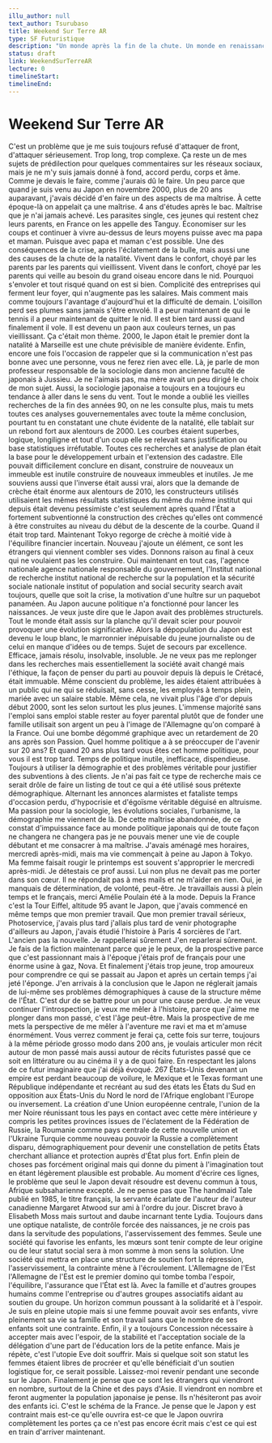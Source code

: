```yaml
---
illu_author: null
text_author: Tsurubaso
title: Weekend Sur Terre AR
type: SF Futuristique
description: "Un monde après la fin de la chute. Un monde en renaissance"
status: draft
link: WeekendSurTerreAR
lecture: 0
timelineStart: 
timelineEnd: 
---
```

# Weekend Sur Terre AR







C'est un problème que je me suis toujours refusé d'attaquer de front, d'attaquer sérieusement. Trop long, trop complexe. Ça reste un de mes sujets de prédilection pour quelques commentaires sur les réseaux sociaux, mais je ne m'y suis jamais donné à fond, accord perdu, corps et âme. Comme je devais le faire, comme j'aurais dû le faire. Un peu parce que quand je suis venu au Japon en novembre 2000, plus de 20 ans auparavant, j'avais décidé d'en faire un des aspects de ma maîtrise. À cette époque-là on appelait ça une maîtrise. 4 ans d'études après le bac. Maîtrise que je n'ai jamais achevé. Les parasites single, ces jeunes qui restent chez leurs parents, en France on les appelle des Tanguy. Économiser sur les coups et continuer à vivre au-dessus de leurs moyens puisse avec ma papa et maman. Puisque avec papa et maman c'est possible. Une des conséquences de la crise, après l'éclatement de la bulle, mais aussi une des causes de la chute de la natalité. Vivent dans le confort, choyé par les parents par les parents qui vieillissent. Vivent dans le confort, choyé par les parents qui veille au besoin du grand oiseau encore dans le nid. Pourquoi s'envoler et tout risqué quand on est si bien. Complicité des entreprises qui ferment leur foyer, qui n'augmente pas les salaires. Mais comment mais comme toujours l'avantage d'aujourd'hui et la difficulté de demain. L'oisillon perd ses plumes sans jamais s'être envolé. Il a peur maintenant de qui le tennis il a peur maintenant de quitter le nid. Il est bien tard aussi quand finalement il vole. Il est devenu un paon aux couleurs ternes, un pas vieillissant. Ça c'était mon thème. 
2000, le Japon était le premier dont la natalité à Marseille est une chute prévisible de manière évidente. Enfin, encore une fois l'occasion de rappeler que si la communication n'est pas bonne avec une personne, vous ne ferez rien avec elle. Là, je parle de mon professeur responsable de la sociologie dans mon ancienne faculté de japonais à Jussieu. Je ne l'aimais pas, ma mère avait un peu dirigé le choix de mon sujet. Aussi, la sociologie japonaise a toujours en a toujours eu tendance à aller dans le sens du vent. Tout le monde a oublié les vieilles recherches de la fin des années 90, on ne les consulte plus, mais tu mets toutes ces analyses gouvernementales avec toute la même conclusion, pourtant tu en constatant une chute évidente de la natalité, elle tablait sur un rebond fort aux alentours de 2000. Les courbes étaient superbes, logique, longiligne et tout d'un coup elle se relevait sans justification ou base statistiques irréfutable. Toutes ces recherches et analyse de plan était la base pour le développement urbain et l'extension des cadastre. Elle pouvait difficilement conclure en disant, construire de nouveaux un immeuble est inutile construire de nouveaux immeubles et inutiles. Je me souviens aussi que l'inverse était aussi vrai, alors que la demande de crèche était énorme aux alentours de 2010, les constructeurs utilisés utilisaient les mêmes résultats statistiques du même du même institut qui depuis était devenu pessimiste c'est seulement après quand l'État a fortement subventionné la construction des crèches qu'elles ont commencé à être construites au niveau du début de la descente de la courbe. Quand il était trop tard. Maintenant Tokyo regorge de crèche à moitié vide à l'équilibre financier incertain. 
Nouveau j'ajoute un élément, ce sont les étrangers qui viennent combler ses vides. Donnons raison au final à ceux qui ne voulaient pas les construire. Oui maintenant en tout cas, l'agence nationale agence nationale responsable du gouvernement, l'Institut national de recherche institut national de recherche sur la population et la sécurité sociale nationale institut of population and social security search avait toujours, quelle que soit la crise, la motivation d'une huître sur un paquebot panaméen. Au Japon aucune politique n'a fonctionné pour lancer les naissances. Je veux juste dire que le Japon avait des problèmes structurels. Tout le monde était assis sur la planche qu'il devait scier pour pouvoir provoquer une évolution significative. Alors la dépopulation du Japon est devenu le loup blanc, le marronnier inépuisable du jeune journaliste ou de celui en manque d'idées ou de temps. Sujet de secours par excellence. Efficace, jamais résolu, insolvable, insoluble. Je ne veux pas me replonger dans les recherches mais essentiellement la société avait changé mais l'éthique, la façon de penser du parti au pouvoir depuis là depuis le Crétacé, était immuable. Même conscient du problème, les aides étaient attribuées à un public qui ne qui se réduisait, sans cesse, les employés à temps plein, mariée avec un salaire stable. Même cela, ne vivait plus l'âge d'or depuis début 2000, sont les selon surtout les plus jeunes. L'immense majorité sans l'emploi sans emploi stable rester au foyer parental plutôt que de fonder une famille utilisait son argent un peu à l'image de l'Allemagne qu'on comparé à la France. Oui une bombe dégommé graphique avec un retardement de 20 ans après son
Passion. Quel homme politique a à se préoccuper de l'avenir sur 20 ans? Et quand 20 ans plus tard vous êtes cet homme politique, pour vous il est trop tard. Temps de politique inutile, inefficace, dispendieuse. Toujours à utiliser la démographie et des problèmes véritable pour justifier des subventions à des clients. Je n'ai pas fait ce type de recherche mais ce serait drôle de faire un listing de tout ce qui a été utilisé sous prétexte démographique. Alternant les annonces alarmistes et fataliste temps d'occasion perdu, d'hypocrisie et d'égoïsme véritable déguisé en altruisme. Ma passion pour la sociologie, les évolutions sociales, l'urbanisme, la démographie me viennent de là. De cette maîtrise abandonnée, de ce constat d'impuissance face au monde politique japonais qui de toute façon ne changera ne changera pas je ne pouvais mener une vie de couple débutant et me consacrer à ma maîtrise. J'avais aménagé mes horaires, mercredi après-midi, mais ma vie commençait à peine au Japon à Tokyo. Ma femme faisait rougir le printemps est souvent s'approprier le mercredi après-midi. Je détestais ce prof aussi. Lui non plus ne devait pas me porter dans son cœur. Il ne répondait pas à mes mails et ne m'aider en rien. Oui, je manquais de détermination, de volonté, peut-être. Je travaillais aussi à plein temps et le français, merci Amélie Poulain été à la mode. Depuis la France c'est la Tour Eiffel, altitude 95 avant le Japon, que j'avais commencé en même temps que mon premier travail. Que mon premier travail sérieux, Photoservice, j'avais plus tard j'allais plus tard de venir photographe d'ailleurs au Japon, j'avais étudié l'histoire à Paris 4 sorcières de l'art. L'ancien pas la nouvelle. Je rappellerai sûrement
J'en reparlerai sûrement. Je fais de la fiction maintenant parce que je le peux, de la prospective parce que c'est passionnant mais à l'époque j'étais prof de français pour une énorme usine à gaz, Nova. Et finalement j'étais trop jeune, trop amoureux pour comprendre ce qui se passait au Japon et après un certain temps j'ai jeté l'éponge. J'en arrivais à la conclusion que le Japon ne réglerait jamais de lui-même ses problèmes démographiques à cause de la structure même de l'État. C'est dur de se battre pour un pour une cause perdue. Je ne veux continuer l'introspection, je veux me mêler à l'histoire, parce que j'aime me plonger dans mon passé, c'est l'âge peut-être. Mais la prospective de me mets la perspective de me mêler à l'aventure me ravi et ma et m'amuse énormément. Vous verrez comment je ferai ça, cette fois sur terre, toujours à la même période grosso modo dans 200 ans, je voulais articuler mon récit autour de mon passé mais aussi autour de récits futuristes passé que ce soit en littérature ou au cinéma il y a de quoi faire. En respectant les jalons de ce futur imaginaire que j'ai déjà évoqué. 267 États-Unis devenant un empire est perdant beaucoup de voilure, le Mexique et le Texas formant une République indépendante et recréant au sud des états les États du Sud en opposition aux États-Unis du Nord le nord de l'Afrique englobant l'Europe ou inversement. La création d'une Union européenne centrale, l'union de la mer Noire réunissant tous les pays en contact avec cette mère intérieure y compris les petites provinces issues de l'éclatement de la Fédération de Russie, la Roumanie comme pays centrale de cette nouvelle union et l'Ukraine
Turquie comme nouveau pouvoir la Russie a complètement disparu, démographiquement pour devenir une constellation de petits États cherchant alliance et protection auprès d'État plus fort. Enfin plein de choses pas forcément original mais qui donne du piment à l'imagination tout en étant légèrement plausible est probable. Au moment d'écrire ces lignes, le problème que seul le Japon devait résoudre est devenu commun à tous, Afrique subsaharienne excepté. Je ne pense pas que The handmaid Tale publié en 1985, le titre français, la servante écarlate de l'auteur de l'auteur canadienne Margaret Atwood sur ami à l'ordre du jour. Discret bravo à Elisabeth Moss mais surtout and daube incarnant tente Lydia. Toujours dans une optique nataliste, de contrôle forcée des naissances, je ne crois pas dans la servitude des populations, l'asservissement des femmes. Seule une société qui favorise les enfants, les mœurs sont tenir compte de leur origine ou de leur statut social sera à mon somme à mon sens la solution. Une société qui mettra en place une structure de soutien fort la répression, l'asservissement, la contrainte mène à l'écroulement. L'Allemagne de l'Est l'Allemagne de l'Est est le premier domino qui tombe tomba l'espoir, l'équilibre, l'assurance que l'État est là. Avec la famille et d'autres groupes humains comme l'entreprise ou d'autres groupes associatifs aidant au soutien du groupe. Un horizon commun poussant à la solidarité et à l'espoir. Je suis en pleine utopie mais si une femme pouvait avoir ses enfants, vivre pleinement sa vie sa famille et son travail sans que le nombre de ses enfants soit une contrainte. Enfin, il y a toujours
Concession nécessaire à accepter mais avec l'espoir, de la stabilité et l'acceptation sociale de la délégation d'une part de l'éducation lors de la petite enfance. Mais je répète, c'est l'utopie Eve doit souffrir. Mais si quelque soit son statut les femmes étaient libres de procréer et qu'elle bénéficiait d'un soutien logistique for, ce serait possible. Laissez-moi revenir pendant une seconde sur le Japon. Finalement je pense que ce sont les étrangers qui viendront en nombre, surtout de la Chine et des pays d'Asie. Il viendront en nombre et feront augmenter la population japonaise je pense. Ils n'hésiteront pas avoir des enfants ici. C'est le schéma de la France. Je pense que le Japon y est contraint mais est-ce qu'elle ouvrira est-ce que le Japon ouvrira complètement les portes ça ce n'est pas encore écrit mais c'est ce qui est en train d'arriver maintenant. 
